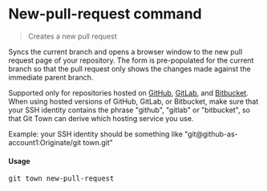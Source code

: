 <h1 textrun="command-heading">New-pull-request command</h1>

<blockquote textrun="command-summary">
  Creates a new pull request
</blockquote>

<a textrun="command-description">
Syncs the current branch
and opens a browser window to the new pull request page of your repository.
The form is pre-populated for the current branch
so that the pull request only shows the changes made
against the immediate parent branch.

Supported only for repositories hosted on [GitHub](http://github.com/), [GitLab](http://gitlab.com/), and [Bitbucket](https://bitbucket.org/).
When using hosted versions of GitHub, GitLab, or Bitbucket,
make sure that your SSH identity contains the phrase "github", "gitlab" or
"bitbucket", so that Git Town can derive which hosting service you use.

Example: your SSH identity should be something like "git@github-as-account1:Originate/git town.git"
</a>

#### Usage

<pre textrun="command-usage">
git town new-pull-request
</pre>
